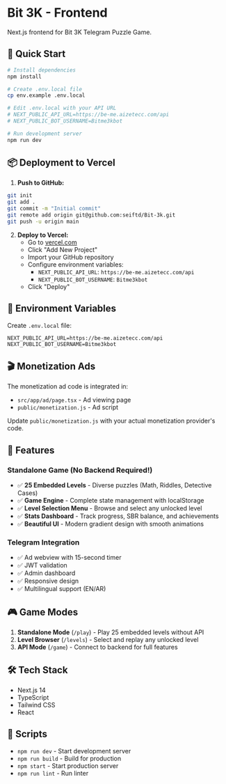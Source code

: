 # Bit 3K - Frontend

Next.js frontend for Bit 3K Telegram Puzzle Game.

## 🚀 Quick Start

```bash
# Install dependencies
npm install

# Create .env.local file
cp env.example .env.local

# Edit .env.local with your API URL
# NEXT_PUBLIC_API_URL=https://be-me.aizetecc.com/api
# NEXT_PUBLIC_BOT_USERNAME=Bitme3kbot

# Run development server
npm run dev
```

## 📦 Deployment to Vercel

1. **Push to GitHub:**
```bash
git init
git add .
git commit -m "Initial commit"
git remote add origin git@github.com:seiftd/Bit-3k.git
git push -u origin main
```

2. **Deploy to Vercel:**
   - Go to [vercel.com](https://vercel.com)
   - Click "Add New Project"
   - Import your GitHub repository
   - Configure environment variables:
     - `NEXT_PUBLIC_API_URL`: `https://be-me.aizetecc.com/api`
     - `NEXT_PUBLIC_BOT_USERNAME`: `Bitme3kbot`
   - Click "Deploy"

## 🔧 Environment Variables

Create `.env.local` file:

```env
NEXT_PUBLIC_API_URL=https://be-me.aizetecc.com/api
NEXT_PUBLIC_BOT_USERNAME=Bitme3kbot
```

## 🎬 Monetization Ads

The monetization ad code is integrated in:
- `src/app/ad/page.tsx` - Ad viewing page
- `public/monetization.js` - Ad script

Update `public/monetization.js` with your actual monetization provider's code.

## 📱 Features

### Standalone Game (No Backend Required!)
- ✅ **25 Embedded Levels** - Diverse puzzles (Math, Riddles, Detective Cases)
- ✅ **Game Engine** - Complete state management with localStorage
- ✅ **Level Selection Menu** - Browse and select any unlocked level
- ✅ **Stats Dashboard** - Track progress, SBR balance, and achievements
- ✅ **Beautiful UI** - Modern gradient design with smooth animations

### Telegram Integration
- ✅ Ad webview with 15-second timer
- ✅ JWT validation
- ✅ Admin dashboard
- ✅ Responsive design
- ✅ Multilingual support (EN/AR)

## 🎮 Game Modes

1. **Standalone Mode** (`/play`) - Play 25 embedded levels without API
2. **Level Browser** (`/levels`) - Select and replay any unlocked level
3. **API Mode** (`/game`) - Connect to backend for full features

## 🛠️ Tech Stack

- Next.js 14
- TypeScript
- Tailwind CSS
- React

## 📝 Scripts

- `npm run dev` - Start development server
- `npm run build` - Build for production
- `npm start` - Start production server
- `npm run lint` - Run linter


